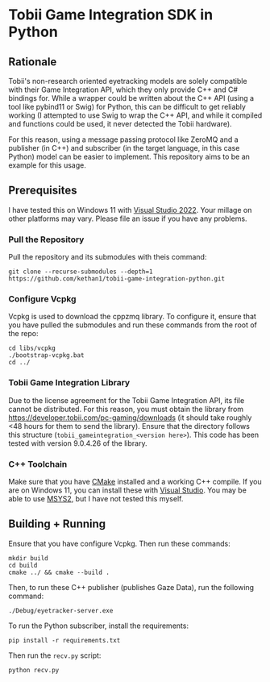 # Tobii Game Integration SDK in Python

## Rationale

Tobii's non-research oriented eyetracking models are solely compatible with their Game Integration API, which they only provide C++ and C# bindings for. While a wrapper could be written about the C++ API (using a tool like pybind11 or Swig) for Python, this can be difficult to get reliably working (I attempted to use Swig to wrap the C++ API, and while it compiled and functions could be used, it never detected the Tobii hardware).

For this reason, using a message passing protocol like ZeroMQ and a publisher (in C++) and subscriber (in the target language, in this case Python) model can be easier to implement. This repository aims to be an example for this usage.

## Prerequisites

I have tested this on Windows 11 with [Visual Studio 2022](https://visualstudio.microsoft.com/vs). Your millage on other platforms may vary. Please file an issue if you have any problems.

### Pull the Repository

Pull the repository and its submodules with theis command:
```
git clone --recurse-submodules --depth=1 https://github.com/kethan1/tobii-game-integration-python.git
```

### Configure Vcpkg

Vcpkg is used to download the cppzmq library. To configure it, ensure that you have pulled the submodules and run these commands from the root of the repo:
```
cd libs/vcpkg
./bootstrap-vcpkg.bat
cd ../
```

### Tobii Game Integration Library

Due to the license agreement for the Tobii Game Integration API, its file cannot be distributed. For this reason, you must obtain the library from https://developer.tobii.com/pc-gaming/downloads (it should take roughly <48 hours for them to send the library). Ensure that the directory follows this structure (`tobii_gameintegration_<version here>`). This code has been tested with version 9.0.4.26 of the library.

### C++ Toolchain

Make sure that you have [CMake](https://cmake.org) installed and a working C++ compile. If you are on Windows 11, you can install these with [Visual Studio](https://visualstudio.microsoft.com/vs). You may be able to use [MSYS2](https://www.msys2.org]), but I have not tested this myself.

## Building + Running

Ensure that you have configure Vcpkg. Then run these commands:
```
mkdir build
cd build
cmake ../ && cmake --build .
```

Then, to run these C++ publisher (publishes Gaze Data), run the following command:
```
./Debug/eyetracker-server.exe
```

To run the Python subscriber, install the requirements:
```
pip install -r requirements.txt
```

Then run the `recv.py` script:
```
python recv.py
```
